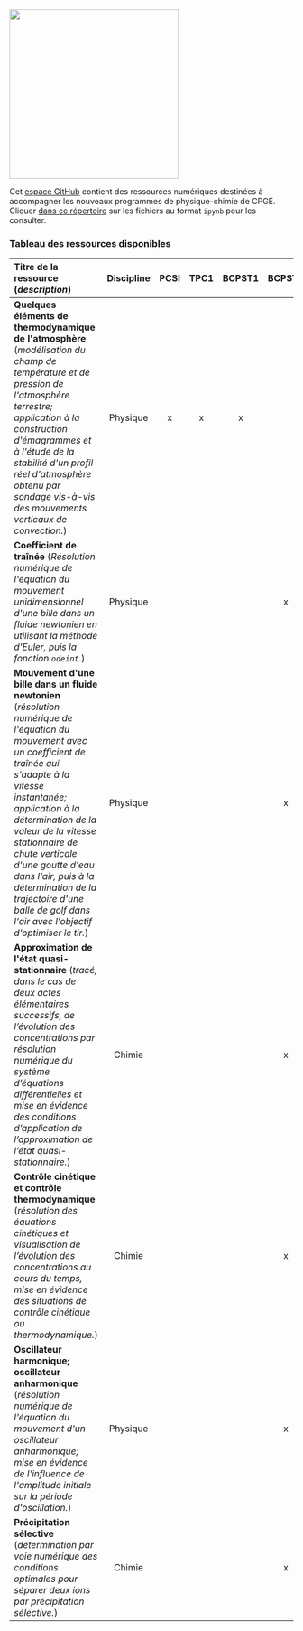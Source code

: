 <img src="https://user-images.githubusercontent.com/109895707/180656875-56e0673c-6106-4743-baaf-152b13083c69.jpg" width="300"/>

Cet [espace GitHub](https://github.com/fvandenbrouck/fvandenbrouck.github.io) contient des ressources numériques destinées à accompagner les nouveaux programmes de physique-chimie de CPGE. Cliquer [dans ce répertoire](https://github.com/fvandenbrouck/fvandenbrouck.github.io) sur les fichiers au format `ipynb` pour les consulter.

### Tableau des ressources disponibles

| Titre de la ressource (*description*) | Discipline | PCSI | TPC1 | BCPST1 | BCPST2 |
| :-------------------- | :---: | :---: | :---: | :---: | :---: |
| **Quelques éléments de thermodynamique de l'atmosphère** (*modélisation du champ de température et de pression de l'atmosphère terrestre; application à la construction d'émagrammes et à l'étude de la stabilité d'un profil réel d'atmosphère obtenu par sondage vis-à-vis des mouvements verticaux de convection.*) | Physique | x | x | x | |
| **Coefficient de traînée** (*Résolution numérique de l'équation du mouvement unidimensionnel d'une bille dans un fluide newtonien en utilisant la méthode d'Euler, puis la fonction `odeint`.*) | Physique| | | | x |
| **Mouvement d'une bille dans un fluide newtonien** (*résolution numérique de l'équation du mouvement avec un coefficient de traînée qui s'adapte à la vitesse instantanée; application à la détermination de la valeur de la vitesse stationnaire de chute verticale d'une goutte d'eau dans l'air, puis à la détermination de la trajectoire d'une balle de golf dans l'air avec l'objectif d'optimiser le tir.*)| Physique| | | | x |
| **Approximation de l'état quasi-stationnaire** (*tracé, dans le cas de deux actes élémentaires successifs, de l’évolution des concentrations par résolution numérique du système d’équations différentielles et mise en évidence des conditions d’application de l’approximation de l’état quasi-stationnaire.*) | Chimie | | | | x |
| **Contrôle cinétique et contrôle thermodynamique** (*résolution des équations cinétiques et visualisation de l’évolution des concentrations au cours du temps, mise en évidence des situations de contrôle cinétique ou thermodynamique.*) | Chimie | | | | x |
| **Oscillateur harmonique; oscillateur anharmonique** (*résolution numérique de l'équation du mouvement d'un oscillateur anharmonique; mise en évidence de l'influence de l'amplitude initiale sur la période d'oscillation.*) | Physique| | | | x |
| **Précipitation sélective** (*détermination par voie numérique des conditions optimales pour séparer deux ions par précipitation sélective.*) | Chimie| | | | x |
